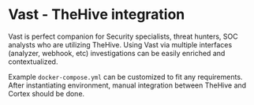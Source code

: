 # Vast - TheHive integration

Vast is perfect companion for Security specialists, threat hunters, SOC analysts who are utilizing TheHive. Using Vast via multiple interfaces (analyzer, webhook, etc) investigations can be easily enriched and contextualized.

Example `docker-compose.yml` can be customized to fit any requirements. After instantiating environment, manual integration between TheHive and Cortex should be done.